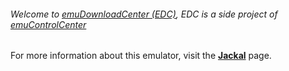 ###### Welcome to [emuDownloadCenter (EDC)](https://github.com/PhoenixInteractiveNL/emuDownloadCenter/wiki/), EDC is a side project of [emuControlCenter](https://github.com/PhoenixInteractiveNL/emuControlCenter/wiki/)

For more information about this emulator, visit the [**Jackal**](https://github.com/PhoenixInteractiveNL/emuDownloadCenter/wiki/Emulator-jackal#menu) page.
